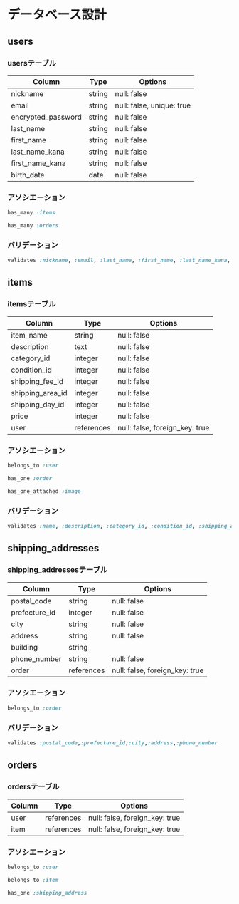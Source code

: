 # データベース設計
## users
### usersテーブル
| Column              | Type   | Options                   |
| ------------------- | ------ | ------------------------- |
| nickname            | string | null: false               |
| email               | string | null: false, unique: true |
| encrypted_password  | string | null: false               |
| last_name           | string | null: false               |
| first_name          | string | null: false               |
| last_name_kana      | string | null: false               |
| first_name_kana     | string | null: false               |
| birth_date          | date   | null: false               |

### アソシエーション
```ruby
has_many :items

has_many :orders
```

### バリデーション
```ruby
validates :nickname, :email, :last_name, :first_name, :last_name_kana, :first_name_kana, :birth_date, presence: true
```

## items
### itemsテーブル
| Column             | Type       | Options                         |
| ------------------ | ---------- | ------------------------------- |
| item_name          | string     | null: false                     |
| description        | text       | null: false                     |
| category_id        | integer    | null: false                     |
| condition_id       | integer    | null: false                     |
| shipping_fee_id    | integer    | null: false                     |
| shipping_area_id   | integer    | null: false                     |
| shipping_day_id    | integer    | null: false                     |
| price              | integer    | null: false                     |
| user               | references | null: false, foreign_key: true |

### アソシエーション
```ruby
belongs_to :user

has_one :order

has_one_attached :image
```

### バリデーション
```ruby
validates :name, :description, :category_id, :condition_id, :shipping_area_id, :shipping_days_id, :price, presence: true
```

## shipping_addresses
### shipping_addressesテーブル
| Column         | Type       | Options                         |
| -------------- | ---------- | ------------------------------- |
| postal_code    | string     | null: false                     |
| prefecture_id  | integer    | null: false                     |
| city           | string     | null: false                     |
| address        | string     | null: false                     |
| building       | string     |                                 |
| phone_number   | string     | null: false                     |
| order          | references | null: false, foreign_key: true |

### アソシエーション
```ruby
belongs_to :order
```

### バリデーション
```ruby
validates :postal_code,:prefecture_id,:city,:address,:phone_number
```

## orders
### ordersテーブル
| Column   | Type       | Options                         |
| -------- | ---------- | ------------------------------- |
| user     | references | null: false, foreign_key: true |
| item     | references | null: false, foreign_key: true |

### アソシエーション
```ruby
belongs_to :user

belongs_to :item

has_one :shipping_address
```